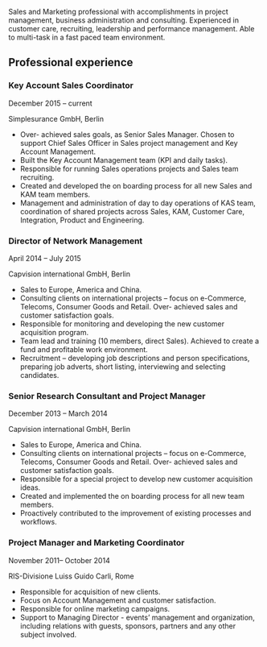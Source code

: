 
Sales and Marketing professional with accomplishments in project management, business administration and consulting. Experienced in customer care, recruiting, leadership and performance management. Able to multi-task in a fast paced team environment.

## Professional experience

### Key Account Sales Coordinator

December 2015 – current

Simplesurance GmbH, Berlin

- Over- achieved sales goals, as Senior Sales Manager. Chosen to support Chief Sales Officer in Sales project management and Key Account Management.
- Built the Key Account Management team (KPI and daily tasks).
- Responsible for running Sales operations projects and Sales team recruiting.
- Created and developed the on boarding process for all new Sales and KAM team members.
- Management and administration of day to day operations of KAS team, coordination of shared projects across Sales, KAM, Customer Care, Integration, Product and Engineering.

### Director of Network Management

April 2014 – July 2015

Capvision international GmbH, Berlin

- Sales to Europe, America and China.
- Consulting clients on international projects – focus on e-Commerce, Telecoms, Consumer Goods and Retail. Over- achieved sales and customer satisfaction goals.
- Responsible for monitoring and developing the new customer acquisition program.
- Team lead and training (10 members, direct Sales). Achieved to create a fund and profitable work environment.
- Recruitment – developing job descriptions and person specifications, preparing job adverts, short listing, interviewing and selecting candidates.

### Senior Research Consultant and Project Manager

December 2013 – March 2014

Capvision international GmbH, Berlin

- Sales to Europe, America and China.
- Consulting clients on international projects – focus on e-Commerce, Telecoms, Consumer Goods and Retail. Over- achieved sales and customer satisfaction goals.
- Responsible for a special project to develop new customer acquisition ideas.
- Created and implemented the on boarding process for all new team members.
- Proactively contributed to the improvement of existing processes and workflows.

### Project Manager and Marketing Coordinator

November 2011– October 2014

RIS-Divisione Luiss Guido Carli, Rome

- Responsible for acquisition of new clients.
- Focus on Account Management and customer satisfaction.
- Responsible for online marketing campaigns.
- Support to Managing Director - events’ management and organization, including relations with guests, sponsors, partners and any other subject involved.

